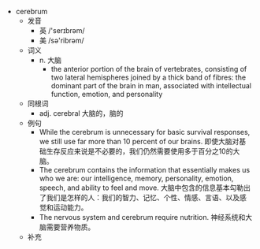 - cerebrum
  - 发音
    - 英 /'serɪbrəm/
    - 美 /sə'ribrəm/
  - 词义
    - n. 大脑
      - the anterior portion of the brain of vertebrates, consisting of two lateral hemispheres joined by a thick band of fibres: the dominant part of the brain in man, associated with intellectual function, emotion, and personality 
  - 同根词
    - adj. cerebral 大脑的，脑的
  - 例句
    - While the cerebrum is unnecessary for basic survival responses, we still use far more than 10 percent of our brains. 即使大脑对基础生存反应来说是不必要的，我们仍然需要使用多于百分之10的大脑。
    - The cerebrum contains the information that essentially makes us who we are: our intelligence, memory, personality, emotion, speech, and ability to feel and move. 大脑中包含的信息基本勾勒出了我们是怎样的人：我们的智力、记忆、个性、情感、言语、以及感觉和运动能力。
    - The nervous system and cerebrum require nutrition. 神经系统和大脑需要营养物质。
  - 补充